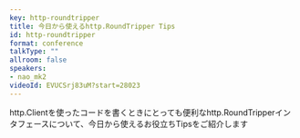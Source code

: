 ```yaml
---
key: http-roundtripper
title: 今日から使えるhttp.RoundTripper Tips
id: http-roundtripper
format: conference
talkType: ""
allroom: false
speakers:
- nao_mk2
videoId: EVUCSrj83uM?start=28023
---
```

http.Clientを使ったコードを書くときにとっても便利なhttp.RoundTripperインタフェースについて、今日から使えるお役立ちTipsをご紹介します